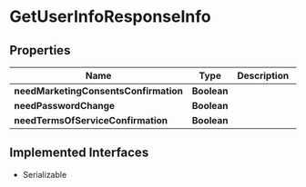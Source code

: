 

# GetUserInfoResponseInfo


## Properties

Name | Type | Description | Notes
------------ | ------------- | ------------- | -------------
**needMarketingConsentsConfirmation** | **Boolean** |  |  [optional]
**needPasswordChange** | **Boolean** |  |  [optional]
**needTermsOfServiceConfirmation** | **Boolean** |  |  [optional]


## Implemented Interfaces

* Serializable


